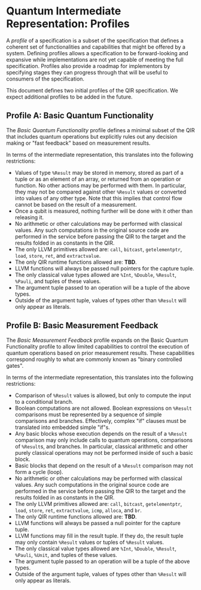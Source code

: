 # Quantum Intermediate Representation: Profiles

A *profile* of a specification is a subset of the specification that defines a coherent
set of functionalities and capabilities that might be offered by a system.
Defining profiles allows a specification to be forward-looking and expansive while
implementations are not yet capable of meeting the full specification.
Profiles also provide a roadmap for implementors by specifying stages they can progress
through that will be useful to consumers of the specification.

This document defines two initial profiles of the QIR specification.
We expect additional profiles to be added in the future.

## Profile A: Basic Quantum Functionality

The *Basic Quantum Functionality* profile defines a minimal subset of the QIR that includes
quantum operations but explicitly rules out any decision making or "fast feedback" based on
measurement results.

In terms of the intermediate representation, this translates into the following restrictions:

- Values of type `%Result` may be stored in memory, stored as part of a tuple or as an element
  of an array, or returned from an operation or function. No other actions may be performed with
  them. In particular, they may not be compared against other `%Result` values or converted into
  values of any other type. Note that this implies that control flow cannot be based on the result
  of a measurement.
- Once a qubit is measured, nothing further will be done with it other than releasing it.
- No arithmetic or other calculations may be performed with classical values. Any such computations
  in the original source code are performed in the service before passing the QIR to the target
  and the results folded in as constants in the QIR.
- The only LLVM primitives allowed are: `call`, `bitcast`, `getelementptr`, `load`, `store`, `ret`,
  and `extractvalue`.
- The only QIR runtime functions allowed are: **TBD**.
- LLVM functions will always be passed null pointers for the capture tuple.
- The only classical value types allowed are `%Int`, `%Double`, `%Result`, `%Pauli`, and tuples of these
  values.
- The argument tuple passed to an operation will be a tuple of the above types.
- Outside of the argument tuple, values of types other than `%Result` will only appear as literals.

## Profile B: Basic Measurement Feedback

The *Basic Measurement Feedback* profile expands on the Basic Quantum Functionality profile
to allow limited capabilities to control the execution of quantum operations based on prior
measurement results.
These capabilities correspond roughly to what are commonly known as "binary controlled gates".

In terms of the intermediate representation, this translates into the following restrictions:

- Comparison of `%Result` values is allowed, but only to compute the input to a conditional branch.
- Boolean computations are not allowed. Boolean expressions on `%Result` comparisons must be represented
  by a sequence of simple comparisons and branches. Effectively, complex "if" clauses must be translated
  into embedded simple "if"s.
- Any basic blocks whose execution depends on the result of a `%Result` comparison may only include
  calls to quantum operations, comparisons of `%Result`s, and branches. In particular, classical
  arithmetic and other purely classical operations may not be performed inside of such a basic block.
- Basic blocks that depend on the result of a `%Result` comparison may not form a cycle (loop).
- No arithmetic or other calculations may be performed with classical values. Any such computations
  in the original source code are performed in the service before passing the QIR to the target
  and the results folded in as constants in the QIR.
- The only LLVM primitives allowed are: `call`, `bitcast`, `getelementptr`, `load`, `store`, `ret`,
  `extractvalue`, `icmp`, `alloca`, and `br`.
- The only QIR runtime functions allowed are: **TBD**.
- LLVM functions will always be passed a null pointer for the capture tuple.
- LLVM functions may fill in the result tuple. If they do, the result tuple may only contain `%Result`
  values or tuples of `%Result` values.
- The only classical value types allowed are `%Int`, `%Double`, `%Result`, `%Pauli`, `%Unit`, and tuples
  of these values.
- The argument tuple passed to an operation will be a tuple of the above types.
- Outside of the argument tuple, values of types other than `%Result` will only appear as literals.
